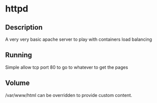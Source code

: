 # httpd

## Description

A very very basic apache server to play with containers load balancing

## Running

Simple allow tcp port 80 to go to whatever to get the pages

## Volume

/var/www/html can be overridden to provide custom content.
